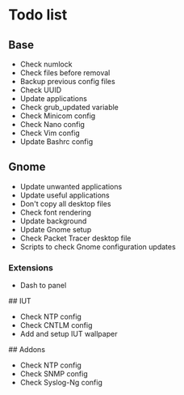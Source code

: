 # Todo list

## Base

- Check numlock
- Check files before removal
- Backup previous config files
- Check UUID
- Update applications
- Check grub_updated variable
- Check Minicom config
- Check Nano config
- Check Vim config
- Update Bashrc config

## Gnome

- Update unwanted applications
- Update useful applications
- Don't copy all desktop files
- Check font rendering
- Update background
- Update Gnome setup
- Check Packet Tracer desktop file
- Scripts to check Gnome configuration updates

### Extensions

- Dash to panel

## IUT

- Check NTP config
- Check CNTLM config
- Add and setup IUT wallpaper

## Addons

- Check NTP config
- Check SNMP config
- Check Syslog-Ng config

